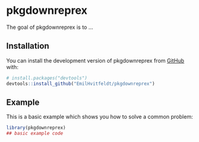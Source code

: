 
# pkgdownreprex

<!-- badges: start -->
<!-- badges: end -->

The goal of pkgdownreprex is to ...

## Installation

You can install the development version of pkgdownreprex from [GitHub](https://github.com/) with:

``` r
# install.packages("devtools")
devtools::install_github("EmilHvitfeldt/pkgdownreprex")
```

## Example

This is a basic example which shows you how to solve a common problem:

``` r
library(pkgdownreprex)
## basic example code
```


